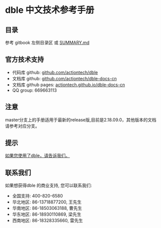 # dble 中文技术参考手册

## 目录
参考 gitbook 左侧目录区 或 [SUMMARY.md](./SUMMARY.md) 

## 官方技术支持
- 代码库 github: [github.com/actiontech/dble](https://github.com/actiontech/dble)
- 文档库 github: [github.com/actiontech/dble-docs-cn](https://github.com/actiontech/dble-docs-cn)
- 文档库 github pages: [actiontech.github.io/dble-docs-cn](https://actiontech.github.io/dble-docs-cn)
- QQ group: 669663113

## 注意
master分支上的手册适用于最新的release版,目前是2.18.09.0，其他版本的文档请参考对应分支。
    
## 提示
[如果您使用了dble，请告诉我们。](https://wj.qq.com/s/2291106/09f4)

## 联系我们
如果想获得dble 的商业支持, 您可以联系我们: 
* 全国支持: 400-820-6580
* 华北地区: 86-13718877200, 王先生
* 华南地区: 86-18503063188, 曹先生
* 华东地区: 86-18930110869, 梁先生
* 西南地区: 86-18328335660, 雷先生
